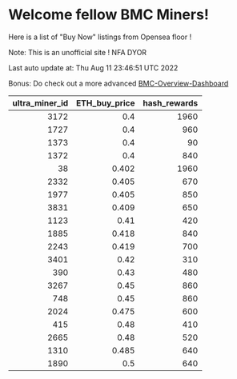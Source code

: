 # Welcome fellow BMC Miners!
Here is a list of "Buy Now" listings from Opensea floor !

Note: This is an unofficial site ! NFA DYOR

Last auto update at: Thu Aug 11 23:46:51 UTC 2022

Bonus: Do check out a more advanced [BMC-Overview-Dashboard](https://dune.com/defifunk/BMC-Overview-Dashboard)


|   ultra_miner_id |   ETH_buy_price |   hash_rewards |
|-----------------:|----------------:|---------------:|
|             3172 |           0.4   |           1960 |
|             1727 |           0.4   |            960 |
|             1373 |           0.4   |             90 |
|             1372 |           0.4   |            840 |
|               38 |           0.402 |           1960 |
|             2332 |           0.405 |            670 |
|             1977 |           0.405 |            850 |
|             3831 |           0.409 |            650 |
|             1123 |           0.41  |            420 |
|             1885 |           0.418 |            840 |
|             2243 |           0.419 |            700 |
|             3401 |           0.42  |            310 |
|              390 |           0.43  |            480 |
|             3267 |           0.45  |            860 |
|              748 |           0.45  |            860 |
|             2024 |           0.475 |            600 |
|              415 |           0.48  |            410 |
|             2665 |           0.48  |            520 |
|             1310 |           0.485 |            640 |
|             1890 |           0.5   |            640 |